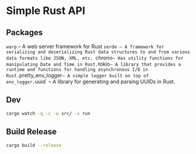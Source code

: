 # Simple Rust API

## Packages

`warp` – A web server framework for Rust
`serde – A framework for serializing and deserializing Rust data structures to and from various data formats like JSON, XML, etc.
`chrono` – Has utility functions for manipulating Date and Time in Rust.
`tokio` – A library that provides a runtime and functions for handling asynchronous I/O in Rust.
`pretty_env_logger` – A simple logger built on top of env_logger.
`uuid` – A library for generating and parsing UUIDs in Rust.

## Dev

```bash
cargo watch -q -c -w src/ -x run
```

## Build Release

```bash
cargo build --release
```